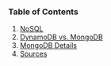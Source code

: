 ### Table of Contents

1. [NoSQL](/docs/presentation/0002.md)
2. [DynamoDB vs. MongoDB](/docs/presentation/0003.md)
3. [MongoDB Details](/docs/everything.md#mongodb-details)
4. [Sources](/docs/everything.md#sources)